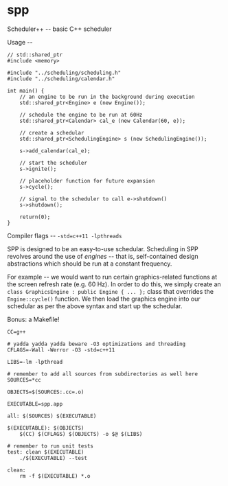 spp
===

Scheduler++ -- basic C++ scheduler

Usage --

```
// std::shared_ptr
#include <memory>

#include "../scheduling/scheduling.h"
#include "../scheduling/calendar.h"

int main() {
    // an engine to be run in the background during execution
    std::shared_ptr<Engine> e (new Engine());

    // schedule the engine to be run at 60Hz
    std::shared_ptr<Calendar> cal_e (new Calendar(60, e));

    // create a schedular
    std::shared_ptr<SchedulingEngine> s (new SchedulingEngine());

    s->add_calendar(cal_e);

    // start the scheduler
    s->ignite();

    // placeholder function for future expansion
    s->cycle();

    // signal to the scheduler to call e->shutdown()
    s->shutdown();

    return(0);
}
```

Compiler flags -- `-std=c++11 -lpthreads`

SPP is designed to be an easy-to-use schedular. Scheduling in SPP revolves around the use of *engines* -- that is, self-contained design abstractions which should be run at a constant frequency.

For example -- we would want to run certain graphics-related functions at the screen refresh rate (e.g. 60 Hz). In order to do this, we simply create an `class GraphicsEngine : public Engine { ... };` class that overrides the `Engine::cycle()` function. We then load the graphics engine into our schedular as per the above syntax and start up the schedular.

Bonus: a Makefile!

```
CC=g++

# yadda yadda yadda beware -O3 optimizations and threading
CFLAGS=-Wall -Werror -O3 -std=c++11

LIBS=-lm -lpthread

# remember to add all sources from subdirectories as well here
SOURCES=*cc

OBJECTS=$(SOURCES:.cc=.o)

EXECUTABLE=spp.app

all: $(SOURCES) $(EXECUTABLE)

$(EXECUTABLE): $(OBJECTS)
	$(CC) $(CFLAGS) $(OBJECTS) -o $@ $(LIBS)

# remember to run unit tests
test: clean $(EXECUTABLE)
	./$(EXECUTABLE) --test

clean:
	rm -f $(EXECUTABLE) *.o
```
